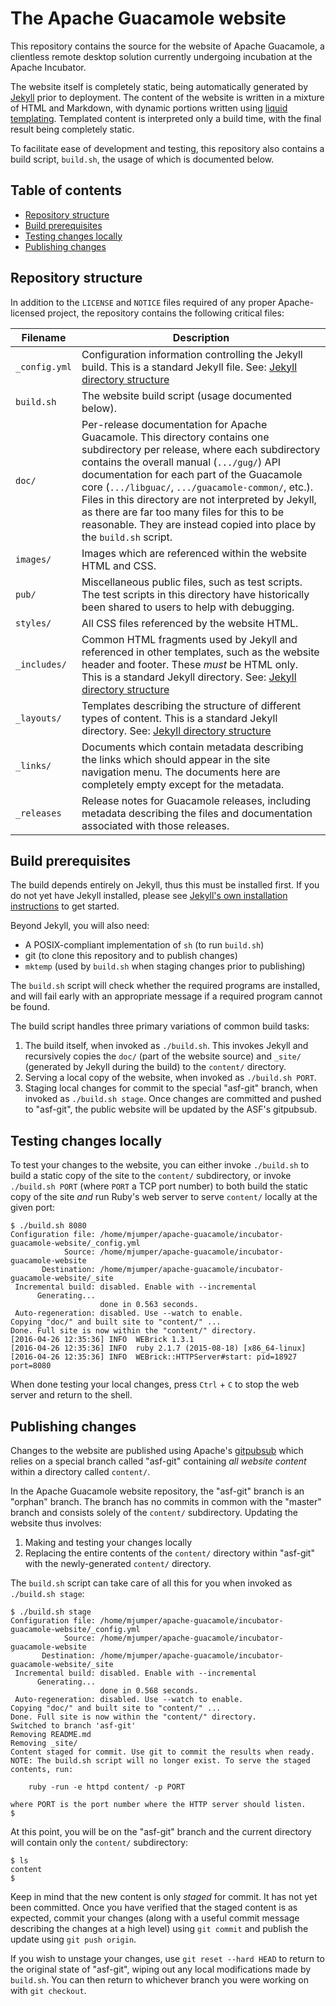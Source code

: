 The Apache Guacamole website
============================

This repository contains the source for the website of Apache Guacamole, a
clientless remote desktop solution currently undergoing incubation at the
Apache Incubator.

The website itself is completely static, being automatically generated by
[Jekyll](https://jekyllrb.com/) prior to deployment. The content of the website
is written in a mixture of HTML and Markdown, with dynamic portions written
using [liquid templating](https://jekyllrb.com/docs/templates/). Templated
content is interpreted only a build time, with the final result being
completely static.

To facilitate ease of development and testing, this repository also contains a
build script, `build.sh`, the usage of which is documented below.

Table of contents
-----------------

* [Repository structure](#repository-structure)
* [Build prerequisites](#build-prerequisites)
* [Testing changes locally](#testing-changes-locally)
* [Publishing changes](#publishing-changes)

Repository structure
--------------------

In addition to the `LICENSE` and `NOTICE` files required of any proper Apache-
licensed project, the repository contains the following critical files:

| Filename      | Description
| ------------- | -----------
| `_config.yml` | Configuration information controlling the Jekyll build.  This is a standard Jekyll file. See: [Jekyll directory structure](https://jekyllrb.com/docs/structure/)
| `build.sh`    | The website build script (usage documented below).
| `doc/`        | Per-release documentation for Apache Guacamole. This directory contains one subdirectory per release, where each subdirectory contains the overall manual (`.../gug/`) API documentation for each part of the Guacamole core (`.../libguac/`, `.../guacamole-common/`, etc.). Files in this directory are not interpreted by Jekyll, as there are far too many files for this to be reasonable. They are instead copied into place by the `build.sh` script.
| `images/`     | Images which are referenced within the website HTML and CSS.
| `pub/`        | Miscellaneous public files, such as test scripts. The test scripts in this directory have historically been shared to users to help with debugging.
| `styles/`     | All CSS files referenced by the website HTML.
| `_includes/`  | Common HTML fragments used by Jekyll and referenced in other templates, such as the website header and footer. These *must* be HTML only. This is a standard Jekyll directory. See: [Jekyll directory structure](https://jekyllrb.com/docs/structure/)
| `_layouts/`   | Templates describing the structure of different types of content. This is a standard Jekyll directory. See: [Jekyll directory structure](https://jekyllrb.com/docs/structure/)
| `_links/`     | Documents which contain metadata describing the links which should appear in the site navigation menu. The documents here are completely empty except for the metadata.
| `_releases`   | Release notes for Guacamole releases, including metadata describing the files and documentation associated with those releases.

Build prerequisites
-------------------

The build depends entirely on Jekyll, thus this must be installed first. If you
do not yet have Jekyll installed, please see [Jekyll's own installation
instructions](https://jekyllrb.com/docs/installation/) to get started.

Beyond Jekyll, you will also need:

* A POSIX-compliant implementation of `sh` (to run `build.sh`)
* git (to clone this repository and to publish changes)
* `mktemp` (used by `build.sh` when staging changes prior to publishing)

The `build.sh` script will check whether the required programs are installed,
and will fail early with an appropriate message if a required program cannot be
found.

The build script handles three primary variations of common build tasks:

1. The build itself, when invoked as `./build.sh`. This invokes Jekyll and recursively copies the `doc/` (part of the website source) and `_site/` (generated by Jekyll during the build) to the `content/` directory.
2. Serving a local copy of the website, when invoked as `./build.sh PORT`.
3. Staging local changes for commit to the special "asf-git" branch, when invoked as `./build.sh stage`. Once changes are committed and pushed to "asf-git", the public website will be updated by the ASF's gitpubsub.

Testing changes locally
-----------------------

To test your changes to the website, you can either invoke `./build.sh` to build a static copy of the site to the `content/` subdirectory, or invoke `./build.sh PORT` (where `PORT` a TCP port number) to both build the static copy of the site *and* run Ruby's web server to serve `content/` locally at the given port:

    $ ./build.sh 8080
    Configuration file: /home/mjumper/apache-guacamole/incubator-guacamole-website/_config.yml
                Source: /home/mjumper/apache-guacamole/incubator-guacamole-website
           Destination: /home/mjumper/apache-guacamole/incubator-guacamole-website/_site
     Incremental build: disabled. Enable with --incremental
          Generating...
                        done in 0.563 seconds.
     Auto-regeneration: disabled. Use --watch to enable.
    Copying "doc/" and built site to "content/" ...
    Done. Full site is now within the "content/" directory.
    [2016-04-26 12:35:36] INFO  WEBrick 1.3.1
    [2016-04-26 12:35:36] INFO  ruby 2.1.7 (2015-08-18) [x86_64-linux]
    [2016-04-26 12:35:36] INFO  WEBrick::HTTPServer#start: pid=18927 port=8080

When done testing your local changes, press `Ctrl`&nbsp;+&nbsp;`C` to stop the
web server and return to the shell.

Publishing changes
------------------

Changes to the website are published using Apache's
[gitpubsub](https://blogs.apache.org/infra/entry/git_based_websites_available)
which relies on a special branch called "asf-git" containing *all website
content* within a directory called `content/`.

In the Apache Guacamole website repository, the "asf-git" branch is an "orphan"
branch. The branch has no commits in common with the "master" branch and
consists solely of the `content/` subdirectory. Updating the website thus
involves:

1. Making and testing your changes locally
2. Replacing the entire contents of the `content/` directory within "asf-git"
   with the newly-generated `content/` directory.

The `build.sh` script can take care of all this for you when invoked as
`./build.sh stage`:

    $ ./build.sh stage
    Configuration file: /home/mjumper/apache-guacamole/incubator-guacamole-website/_config.yml
                Source: /home/mjumper/apache-guacamole/incubator-guacamole-website
           Destination: /home/mjumper/apache-guacamole/incubator-guacamole-website/_site
     Incremental build: disabled. Enable with --incremental
          Generating...
                        done in 0.568 seconds.
     Auto-regeneration: disabled. Use --watch to enable.
    Copying "doc/" and built site to "content/" ...
    Done. Full site is now within the "content/" directory.
    Switched to branch 'asf-git'
    Removing README.md
    Removing _site/
    Content staged for commit. Use git to commit the results when ready.
    NOTE: The build.sh script will no longer exist. To serve the staged
    contents, run:

        ruby -run -e httpd content/ -p PORT

    where PORT is the port number where the HTTP server should listen.
    $

At this point, you will be on the "asf-git" branch and the current directory
will contain only the `content/` subdirectory:

    $ ls
    content
    $

Keep in mind that the new content is only *staged* for commit. It has not yet
been committed. Once you have verified that the staged content is as expected,
commit your changes (along with a useful commit message describing the changes
at a high level) using `git commit` and publish the update using
`git push origin`.

If you wish to unstage your changes, use `git reset --hard HEAD` to return to
the original state of "asf-git", wiping out any local modifications made by
`build.sh`. You can then return to whichever branch you were working on with
`git checkout`.

